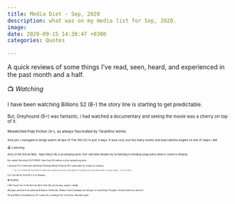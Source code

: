 ```yaml
---
title: Media Diet - Sep, 2020
description: what was on my media list for Sep, 2020.
image: 
date: 2020-09-15 14:30:47 +0300
categories: Quotes

---
```


A quick reviews of some things I’ve read, seen, heard, and experienced in the past month and a half.
<!-- more -->

📺  *Watching*

<small>I have been watching Billions S2 (B-) the story line is starting to get predictable. 

<small>But, Greyhound (B+) was fantastic, i had watched a documentary and seeing the movie was a cherry on top of it. 

<small>Rewatched Pulp Fiction (A-), as always fascinated by  Tarantino works. 

<small>And yes i managed to binge watch all eps of The 100 (C) in just 3 days. It was cool, but too many resets and bad camera angles so lots of skips i did.


🎧 *Listening*

<small>Story of the African Mob - Navy Kenzo (B) is an amazing work. One i did listen despite my no listening to trending songs policy when it comes to afropop

<small>Ear candy! that what SOUTHSIDE -Sam Hunt (B+)album is,& his speak/sing style .

I enjoyed Tim's interview with Brain Pickings Maria’s Papova (B+) especially her views on routines;

> So, I'm a little bit reluctant to discuss routine as some holy grail of creative process because it's just really – it's a crutch.

Ça c'est fait by Souf (B+) is on Repeat.

📚 *Reading*

I Will Teach You To Be Rich by Rami Seth (B) who knows, maybe i will😂.

Allergies (articles from pubmed & Nelson Textbook). Modern kids nowadays are allergic to everything! Thought i should read more about it.

Oh and Mere Christianity by CS. Lewis (A+) reading it for a 3rd time. Absolute gold.  
